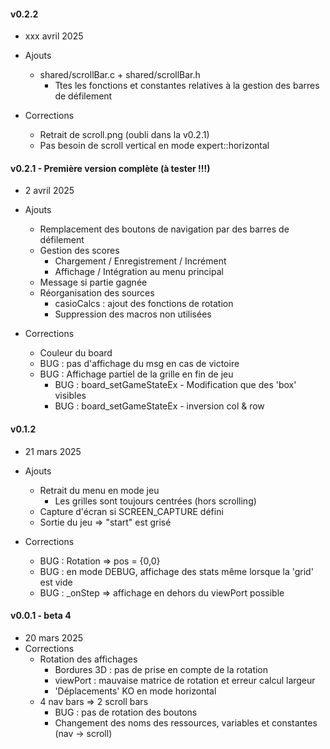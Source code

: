 #### v0.2.2
* xxx avril 2025
* Ajouts
  * shared/scrollBar.c + shared/scrollBar.h
    * Ttes les fonctions et constantes relatives à la gestion des barres de défilement

* Corrections
  * Retrait de scroll.png (oubli dans la v0.2.1)
  * Pas besoin de scroll vertical en mode expert::horizontal

#### v0.2.1 - Première version complète (à tester !!!)
* 2 avril 2025
* Ajouts
  * Remplacement des boutons de navigation par des barres de défilement
  * Gestion des scores
    * Chargement / Enregistrement / Incrément
    * Affichage / Intégration au menu principal
  * Message si partie gagnée
  * Réorganisation des sources
    * casioCalcs : ajout des fonctions de rotation
    * Suppression des macros non utilisées

* Corrections
    * Couleur du board
    * BUG : pas d'affichage du msg en cas de victoire
    * BUG : Affichage partiel de la grille en fin de jeu
      * BUG : board_setGameStateEx - Modification que des 'box' visibles
      * BUG : board_setGameStateEx - inversion col & row

#### v0.1.2
* 21 mars 2025
* Ajouts
  * Retrait du menu en mode jeu
    * Les grilles sont toujours centrées (hors scrolling)
  * Capture d'écran si SCREEN_CAPTURE défini
  * Sortie du jeu => "start" est grisé

* Corrections
    * BUG : Rotation => pos = {0,0}
    * BUG : en mode DEBUG, affichage des stats même lorsque la 'grid' est vide
    * BUG : _onStep => affichage en dehors du viewPort possible

#### v0.0.1 - beta 4
* 20 mars 2025
* Corrections
  * Rotation des affichages
    * Bordures 3D : pas de prise en compte de la rotation
    * viewPort : mauvaise matrice de rotation et erreur calcul largeur
    * 'Déplacements' KO en mode horizontal
  * 4 nav bars => 2 scroll bars
    * BUG : pas de rotation des boutons
    * Changement des noms des ressources, variables et constantes (nav -> scroll)
